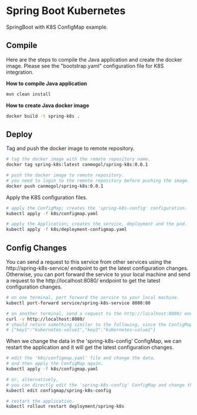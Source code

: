 # Spring Boot Kubernetes

SpringBoot with K8S ConfigMap example.

## Compile

Here are the steps to compile the Java application and create the docker image. Please see the "bootstrap.yaml" configuration file for K8S integration.

**How to compile Java application**
```bash
mvn clean install
```

**How to create Java docker image**
```bash
docker build -t spring-k8s .
```

## Deploy

Tag and push the docker image to remote repository.

```bash
# tag the docker image with the remote repository name.
docker tag spring-k8s:latest canmogol/spring-k8s:0.0.1

# push the docker image to remote repository.
# you need to login to the remote repository before pushing the image.
docker push canmogol/spring-k8s:0.0.1
```

Apply the K8S configuration files.

```bash
# apply the ConfigMap; creates the 'spring-k8s-config' configuration.
kubectl apply -f k8s/configmap.yaml

# apply the Application; creates the service, deployment and the pod.
kubectl apply -f k8s/deployment-configmap.yaml
```

## Config Changes

You can send a request to this service from other services using the http://spring-k8s-service/ endpoint to get the latest configuration changes.
Otherwise, you can port forward the service to your local machine and send a request to the http://localhost:8080/ endpoint to get the latest configuration changes.

```bash 
# on one terminal, port forward the service to your local machine.
kubectl port-forward service/spring-k8s-service 8080:80

# on another terminal, send a request to the http://localhost:8080/ endpoint to get the latest configuration changes.
curl -v http://localhost:8080/
# should return something similar to the following, since the ConfigMap content replaced the default values.
# {"key1":"kubernetes-value1","key2":"kubernetes-value2"}
```

When we change the data in the 'spring-k8s-config' ConfigMap, we can restart the application 
and it will get the latest configuration changes. 
```bash
# edit the 'k8s/configmap.yaml' file and change the data.
# and then apply the ConfigMap again.
kubectl apply -f k8s/configmap.yaml

# or, alternatively, 
# you can directly edit the 'spring-k8s-config' ConfigMap and change the data.
kubectl edit configmap/spring-k8s-config

# restart the application.
kubectl rollout restart deployment/spring-k8s
```
